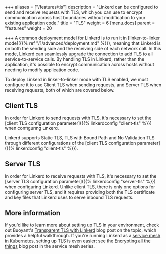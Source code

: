 +++
aliases = ["/features/tls"]
description = "Linkerd can be configured to send and receive requests with TLS, which you can use to encrypt communication across host boundaries without modification to your existing application code."
title = "TLS"
weight = 6
[menu.docs]
parent = "features"
weight = 20

+++
A common deployment model for Linkerd is to run it in [linker-to-linker
mode]({{% ref "/1/advanced/deployment.md" %}}), meaning that Linkerd is on both the
sending side and the receiving side of each network call. In this mode, Linkerd
can seamlessly upgrade the connection to add TLS to all service-to-service
calls. By handling TLS in Linkerd, rather than the application, it's possible to
encrypt communication across hosts without needing to modify application code.

To deploy Linkerd in linker-to-linker mode with TLS enabled, we must configure
it to use Client TLS when sending requests, and Server TLS when receiving
requests, both  of which are covered below.

## Client TLS

In order for Linkerd to send requests with TLS, it's necessary to set the
[client TLS configuration parameter]({{% linkerdconfig "client-tls" %}}) when
configuring Linkerd.

Linkerd supports Static TLS, TLS with Bound Path and No Validation TLS through
different configurations of the [client TLS configuration parameter]({{%
linkerdconfig "client-tls" %}}).

## Server TLS

In order for Linkerd to receive requests with TLS, it's necessary to set the
[server TLS configuration parameter]({{% linkerdconfig "server-tls" %}}) when
configuring Linkerd. Unlike client TLS, there is only one options for
configuring server TLS, and it requires providing both the TLS certificate and
key files that Linkerd uses to serve inbound TLS requests.

## More information

If you'd like to learn more about setting up TLS in your environment, check out
Buoyant's [Transparent TLS with Linkerd](
https://blog.buoyant.io/2016/03/24/transparent-tls-with-linkerd/)
blog post on the topic, which provides a helpful walkthrough. If you're running
Linkerd as a [service mesh in Kubernetes](
https://blog.buoyant.io/2016/10/04/a-service-mesh-for-kubernetes-part-i-top-line-service-metrics/),
setting up TLS is even easier; see the
[Encrypting all the things](
https://blog.buoyant.io/2016/10/24/a-service-mesh-for-kubernetes-part-iii-encrypting-all-the-things/)
blog post in the service mesh series.